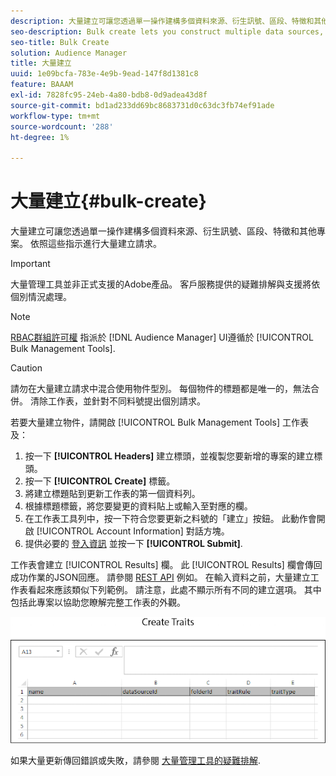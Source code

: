 ```yaml
---
description: 大量建立可讓您透過單一操作建構多個資料來源、衍生訊號、區段、特徵和其他專案。 依照這些指示進行大量建立請求。
seo-description: Bulk create lets you construct multiple data sources, derived signals, segments, traits, and other items with a single operation. Follow these instructions to make a bulk creation request.
seo-title: Bulk Create
solution: Audience Manager
title: 大量建立
uuid: 1e09bcfa-783e-4e9b-9ead-147f8d1381c8
feature: BAAAM
exl-id: 7828fc95-24eb-4a80-bdb8-0d9adea43d8f
source-git-commit: bd1ad233dd69bc8683731d0c63dc3fb74ef91ade
workflow-type: tm+mt
source-wordcount: '288'
ht-degree: 1%

---
```


# 大量建立{#bulk-create}

大量建立可讓您透過單一操作建構多個資料來源、衍生訊號、區段、特徵和其他專案。 依照這些指示進行大量建立請求。

>[!IMPORTANT]
>
>大量管理工具並非正式支援的Adobe產品。 客戶服務提供的疑難排解與支援將依個別情況處理。

<!-- 

t_bulk_create.xml

 -->

>[!NOTE]
>
>[RBAC群組許可權](../../features/administration/administration-overview.md) 指派於 [!DNL Audience Manager] UI遵循於 [!UICONTROL Bulk Management Tools].

>[!CAUTION]
>
>請勿在大量建立請求中混合使用物件型別。 每個物件的標題都是唯一的，無法合併。 清除工作表，並針對不同料號提出個別請求。

若要大量建立物件，請開啟 [!UICONTROL Bulk Management Tools] 工作表及：

1. 按一下 **[!UICONTROL Headers]** 建立標頭，並複製您要新增的專案的建立標頭。
2. 按一下 **[!UICONTROL Create]** 標籤。
3. 將建立標題貼到更新工作表的第一個資料列。
4. 根據標題標籤，將您要變更的資料貼上或輸入至對應的欄。
5. 在工作表工具列中，按一下符合您要更新之料號的「建立」按鈕。
此動作會開啟 [!UICONTROL Account Information] 對話方塊。
6. 提供必要的 [登入資訊](../../reference/bulk-management-tools/bulk-management-intro.md#auth-reqs) 並按一下 **[!UICONTROL Submit]**.

工作表會建立 [!UICONTROL Results] 欄。 此 [!UICONTROL Results] 欄會傳回成功作業的JSON回應。 請參閱 [REST API](../../api/rest-api-main/rest-api-main.md) 例如。 在輸入資料之前，大量建立工作表看起來應該類似下列範例。 請注意，此處不顯示所有不同的建立選項。 其中包括此專案以協助您瞭解完整工作表的外觀。

![](assets/cretetraits.png)

如果大量更新傳回錯誤或失敗，請參閱 [大量管理工具的疑難排解](../../reference/bulk-management-tools/bulk-troubleshooting.md).
